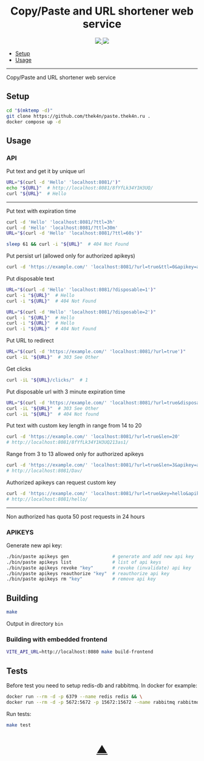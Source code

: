 <h1 align="center">Copy/Paste and URL shortener web service</h1>

<p align="center">
  <a href="https://github.com/TheK4n">
    <img src="https://img.shields.io/github/followers/TheK4n?label=Follow&style=social">
  </a>
  <a href="https://github.com/TheK4n/paste.thek4n.ru">
    <img src="https://img.shields.io/github/stars/TheK4n/paste.thek4n.ru?style=social">
  </a>
</p>

* [Setup](#setup)
* [Usage](#usage)

---

Copy/Paste and URL shortener web service


## Setup
```sh
cd "$(mktemp -d)"
git clone https://github.com/thek4n/paste.thek4n.ru .
docker compose up -d
```


## Usage

### API
Put text and get it by unique url
```sh
URL="$(curl -d 'Hello' 'localhost:8081/')"
echo "${URL}"  # http://localhost:8081/8fYfLk34Y1H3UQ/
curl "${URL}"  # Hello
```

---

Put text with expiration time
```sh
curl -d 'Hello' 'localhost:8081/?ttl=3h'
curl -d 'Hello' 'localhost:8081/?ttl=30m'
URL="$(curl -d 'Hello' 'localhost:8081/?ttl=60s')"

sleep 61 && curl -i "${URL}"  # 404 Not Found
```

Put persist url (allowed only for authorized apikeys)
```sh
curl -d 'https://example.com/' 'localhost:8081/?url=true&ttl=0&apikey=apikey'
```

Put disposable text
```sh
URL="$(curl -d 'Hello' 'localhost:8081/?disposable=1')"
curl -i "${URL}"  # Hello
curl -i "${URL}"  # 404 Not Found
```

```sh
URL="$(curl -d 'Hello' 'localhost:8081/?disposable=2')"
curl -i "${URL}"  # Hello
curl -i "${URL}"  # Hello
curl -i "${URL}"  # 404 Not Found
```

Put URL to redirect
```sh
URL="$(curl -d 'https://example.com/' 'localhost:8081/?url=true')"
curl -iL "${URL}"  # 303 See Other
```

Get clicks
```sh
curl -iL "${URL}/clicks/"  # 1
```

Put disposable url with 3 minute expiration time
```sh
URL="$(curl -d 'https://example.com/' 'localhost:8081/?url=true&disposable=1&ttl=3m')"
curl -iL "${URL}"  # 303 See Other
curl -iL "${URL}"  # 404 Not found
```


Put text with custom key length in range from 14 to 20
```sh
curl -d 'https://example.com/' 'localhost:8081/?url=true&len=20'
# http://localhost:8081/8fYfLk34Y1H3UQ213as1/
```

Range from 3 to 13 allowed only for authorized apikeys
```sh
curl -d 'https://example.com/' 'localhost:8081/?url=true&len=3&apikey=apikey'
# http://localhost:8081/Dav/
```

Authorized apikeys can request custom key
```sh
curl -d 'https://example.com/' 'localhost:8081/?url=true&key=hello&apikey=apikey'
# http://localhost:8081/hello/
```

---

Non authorized has quota 50 post requests in 24 hours


### APIKEYS
Generate new api key:
```sh
./bin/paste apikeys gen                # generate and add new api key
./bin/paste apikeys list               # list of api keys
./bin/paste apikeys revoke "key"       # revoke (invalidate) api key
./bin/paste apikeys reauthorize "key"  # reauthorize api key
./bin/paste apikeys rm "key"           # remove api key
```


## Building
```sh
make
```
Output in directory `bin`

### Building with embedded frontend
```sh
VITE_API_URL=http://localhost:8080 make build-frontend
```


## Tests
Before test you need to setup redis-db and rabbitmq. In docker for example:
```sh
docker run --rm -d -p 6379 --name redis redis && \
docker run --rm -d -p 5672:5672 -p 15672:15672 --name rabbitmq rabbitmq:3-management
```
Run tests:
```sh
make test
```

<h1 align="center"><a href="#top">▲</a></h1>
